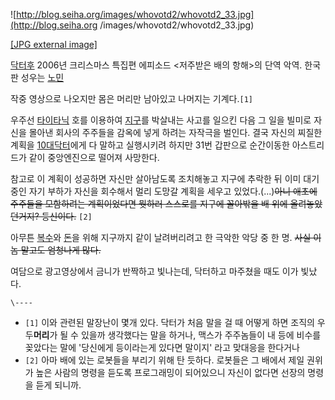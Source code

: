 ![http://blog.seiha.org/images/whovotd2/whovotd2_33.jpg](http://blog.seiha.org
/images/whovotd2/whovotd2_33.jpg)

[[JPG external image]](http://blog.seiha.org/images/whovotd2/whovotd2_33.jpg)

[닥터후](%EB%8B%A5%ED%84%B0%ED%9B%84.md) 2006년 크리스마스 특집편 에피소드 <저주받은 배의 항해>의 단역
악역. 한국판 성우는 [노민](%EB%85%B8%EB%AF%BC.md)

작중 영상으로 나오지만 몸은 머리만 남아있고 나머지는 기계다.`[1]`

우주선 [타이타닉](%ED%83%80%EC%9D%B4%ED%83%80%EB%8B%89.md) 호를 이용하여
[지구](%EC%A7%80%EA%B5%AC.md)를 박살내는 사고를 일으킨 다음 그 일을 빌미로 자신을 몰아낸 회사의 주주들을 감옥에
넣게 하려는 자작극을 벌인다. 결국 자신의 찌질한 계획을 [10대닥터](10%EB%8C%80%20%EB%8B%A5%ED%84%B0.md)에게 다 말하고 실행시키려 하지만 31번 갑판으로 순간이동한
아스트리드가 같이 중앙엔진으로 떨어져 사망한다.

참고로 이 계획이 성공하면 자신만 살아남도록 조치해놓고 지구에 추락한 뒤 이미 대기중인 자기 부하가 자신을 회수해서 멀리 도망갈 계획을
세우고 있었다.(...)<del>아니 애초에 주주들을 모함하려는 계획이었다면 뭣하러 스스로를 지구에 꼴아밖을 배 위에 올려놓았던거지?
등신이다.</del> `[2]`

아무튼 [복수](%EB%B3%B5%EC%88%98.md)와 [돈](%EB%8F%88.md)을 위해 지구까지 같이 날려버리려고 한
극악한 악당 중 한 명. <del>사실 이 놈 말고도 엄청나게 많다.</del>

여담으로 광고영상에서 금니가 반짝하고 빛나는데, 닥터하고 마주쳤을 때도 이가 빛났다.

`\----`

  * `[1]` 이와 관련된 말장난이 몇개 있다. 닥터가 처음 말을 걸 때 어떻게 하면 조직의 우두**머리**가 될 수 있을까 생각했다는 말을 하거나, 맥스가 주주놈들이 내 등에 비수를 꽂았다는 말에 '당신에게 등이라는게 있다면 말이지' 라고 맞대응을 한다거나
  * `[2]` 아마 배에 있는 로봇들을 부리기 위해 탄 듯하다. 로봇들은 그 배에서 제일 권위가 높은 사람의 명령을 듣도록 프로그래밍이 되어있으니 자신이 없다면 선장의 명령을 듣게 되니까.

